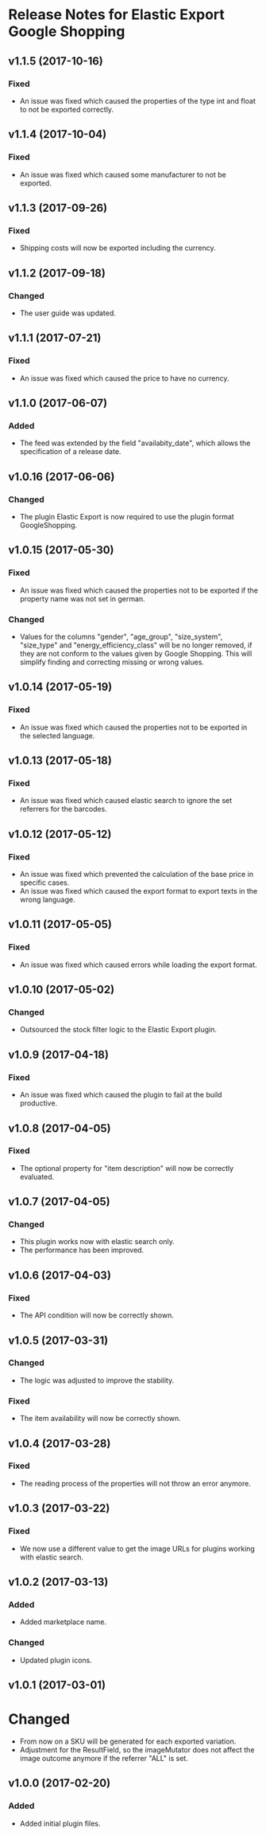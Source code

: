 # Release Notes for Elastic Export Google Shopping

## v1.1.5 (2017-10-16)

### Fixed
- An issue was fixed which caused the properties of the type int and float to not be exported correctly.

## v1.1.4 (2017-10-04)

### Fixed
- An issue was fixed which caused some manufacturer to not be exported.

## v1.1.3 (2017-09-26)

### Fixed
- Shipping costs will now be exported including the currency.

## v1.1.2 (2017-09-18)

### Changed
- The user guide was updated.

## v1.1.1 (2017-07-21)

### Fixed
- An issue was fixed which caused the price to have no currency.

## v1.1.0 (2017-06-07)

### Added
- The feed was extended by the field "availabity_date", which allows the specification of a release date.

## v1.0.16 (2017-06-06)

### Changed
- The plugin Elastic Export is now required to use the plugin format GoogleShopping.

## v1.0.15 (2017-05-30)

### Fixed
- An issue was fixed which caused the properties not to be exported if the property name was not set in german.

### Changed
- Values for the columns "gender", "age_group", "size_system", "size_type" and "energy_efficiency_class" will be no longer
 removed, if they are not conform to the values given by Google Shopping.
 This will simplify finding and correcting missing or wrong values.

## v1.0.14 (2017-05-19)

### Fixed
- An issue was fixed which caused the properties not to be exported in the selected language. 

## v1.0.13 (2017-05-18)

### Fixed
- An issue was fixed which caused elastic search to ignore the set referrers for the barcodes. 

## v1.0.12 (2017-05-12)

### Fixed
- An issue was fixed which prevented the calculation of the base price in specific cases.
- An issue was fixed which caused the export format to export texts in the wrong language.

## v1.0.11 (2017-05-05)

### Fixed
- An issue was fixed which caused errors while loading the export format.

## v1.0.10 (2017-05-02)

### Changed
- Outsourced the stock filter logic to the Elastic Export plugin.

## v1.0.9 (2017-04-18)

### Fixed
- An issue was fixed which caused the plugin to fail at the build productive.

## v1.0.8 (2017-04-05)

### Fixed
- The optional property for "item description" will now be correctly evaluated.

## v1.0.7 (2017-04-05)

### Changed
- This plugin works now with elastic search only.
- The performance has been improved.

## v1.0.6 (2017-04-03)

### Fixed
- The API condition will now be correctly shown.

## v1.0.5 (2017-03-31)

### Changed
- The logic was adjusted to improve the stability.

### Fixed
- The item availability will now be correctly shown.

## v1.0.4 (2017-03-28)

### Fixed
- The reading process of the properties will not throw an error anymore.

## v1.0.3 (2017-03-22)

### Fixed
- We now use a different value to get the image URLs for plugins working with elastic search.

## v1.0.2 (2017-03-13)

### Added
- Added marketplace name.

### Changed
- Updated plugin icons.

## v1.0.1 (2017-03-01)

# Changed
- From now on a SKU will be generated for each exported variation.
- Adjustment for the ResultField, so the imageMutator does not affect the image outcome anymore if the referrer "ALL" is set.

## v1.0.0 (2017-02-20)
 
### Added
- Added initial plugin files.
